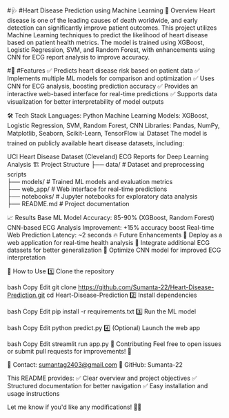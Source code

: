 #🩺 #Heart Disease Prediction using Machine Learning
📌 Overview
Heart disease is one of the leading causes of death worldwide, and early detection can significantly improve patient outcomes. This project utilizes Machine Learning techniques to predict the likelihood of heart disease based on patient health metrics. The model is trained using XGBoost, Logistic Regression, SVM, and Random Forest, with enhancements using CNN for ECG report analysis to improve accuracy.

#🚀 #Features
✅ Predicts heart disease risk based on patient data
✅ Implements multiple ML models for comparison and optimization
✅ Uses CNN for ECG analysis, boosting prediction accuracy
✅ Provides an interactive web-based interface for real-time predictions
✅ Supports data visualization for better interpretability of model outputs

🛠 Tech Stack
Languages: Python
Machine Learning Models: XGBoost, Logistic Regression, SVM, Random Forest, CNN
Libraries: Pandas, NumPy, Matplotlib, Seaborn, Scikit-Learn, TensorFlow
📊 Dataset
The model is trained on publicly available heart disease datasets, including:

UCI Heart Disease Dataset (Cleveland)
ECG Reports for Deep Learning Analysis
🏗 Project Structure
├── data/               # Dataset and preprocessing scripts  
├── models/             # Trained ML models and evaluation metrics  
├── web_app/            # Web interface for real-time predictions  
├── notebooks/          # Jupyter notebooks for exploratory data analysis  
├── README.md           # Project documentation  

📈 Results
Base ML Model Accuracy: 85-90% (XGBoost, Random Forest)
CNN-based ECG Analysis Improvement: +15% accuracy boost
Real-time Web Prediction Latency: ~2 seconds
🔥 Future Enhancements
🔹 Deploy as a web application for real-time health analysis
🔹 Integrate additional ECG datasets for better generalization
🔹 Optimize CNN model for improved ECG interpretation

📌 How to Use
1️⃣ Clone the repository

bash
Copy
Edit
git clone https://github.com/Sumanta-22/Heart-Disease-Prediction.git
cd Heart-Disease-Prediction
2️⃣ Install dependencies

bash
Copy
Edit
pip install -r requirements.txt
3️⃣ Run the ML model

bash
Copy
Edit
python predict.py
4️⃣ (Optional) Launch the web app

bash
Copy
Edit
streamlit run app.py
📢 Contributing
Feel free to open issues or submit pull requests for improvements! 🚀

📧 Contact: sumantag2403@gmail.com
🔗 GitHub: Sumanta-22

This README provides:
✅ Clear overview and project objectives
✅ Structured documentation for better navigation
✅ Easy installation and usage instructions

Let me know if you'd like any modifications! 🚀🔥
